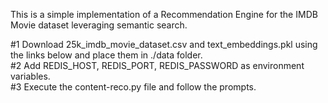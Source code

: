 This is a simple implementation of a Recommendation Engine for the IMDB Movie dataset leveraging semantic search.<br>

#1
Download 25k_imdb_movie_dataset.csv and text_embeddings.pkl using the links below and place them in ./data folder.<br>
#2
Add REDIS_HOST, REDIS_PORT, REDIS_PASSWORD as environment variables.<br>
#3
Execute the content-reco.py file and follow the prompts.
